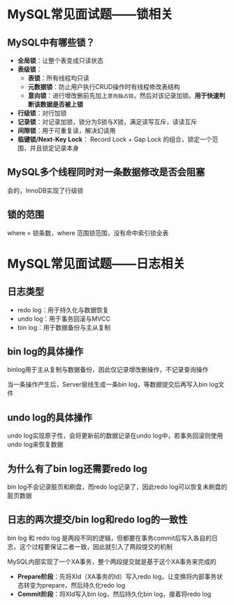 # MySQL常见面试题——锁相关

## MySQL中有哪些锁？

- **全局锁**：让整个表变成只读状态
- **表级锁**：
	- **表锁**：所有线程均只读
	- **元数据锁**：防止用户执行CRUD操作时有线程修改表结构
	- **意向锁**：进行增改删前先加上`意向独占锁`，然后对该记录加锁。**用于快速判断该数据是否被上锁**
- **行级锁**：对行加锁
- **记录锁**：对记录加锁，锁分为S锁与X锁，满足读写互斥，读读互斥
- **间隙锁**：用于可重复读，解决幻读用
- **临键锁/Next-Key Lock**： Record Lock + Gap Lock 的组合，锁定一个范围，并且锁定记录本身

## MySQL多个线程同时对一条数据修改是否会阻塞

会的，InnoDB实现了行级锁

## 锁的范围

where = 锁条数，where 范围锁范围，没有命中索引锁全表

# MySQL常见面试题——日志相关

## 日志类型

- redo log：用于持久化与数据恢复
- undo log：用于事务回滚与MVCC
- bin log：用于数据备份与主从复制

## bin log的具体操作

binlog用于主从复制与数据备份，因此仅记录增改删操作，不记录查询操作

当一条操作产生后，Server层线生成一条bin log，等数据提交后再写入bin log文件

## undo log的具体操作

undo log实现原子性，会将更新前的数据记录在undo log中，若事务回滚则使用undo log来恢复数据

## 为什么有了bin log还需要redo log

bin log不会记录脏页和刷盘，而redo log记录了，因此redo log可以恢复未刷盘的脏页数据

## 日志的两次提交/bin log和redo log的一致性

bin log 和 redo log 是两段不同的逻辑，但都要在事务commit后写入各自的日志，这个过程要保证二者一致，因此就引入了两段提交的机制

MySQL内部实现了一个XA事务，整个两段提交就是基于这个XA事务来完成的

- **Prepare阶段**：先将XId（XA事务的Id）写入redo log，让变换将内部事务状态转变为prepare，然后持久化redo log
- **Commit阶段**：将XId写入bin log，然后持久化bin log，接着将redo log


